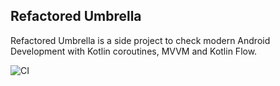 ## Refactored Umbrella

Refactored Umbrella is a side project to check modern Android Development with Kotlin coroutines, MVVM and Kotlin Flow.

![CI](https://github.com/pavlospt/refactored-umbrella/workflows/CI/badge.svg)
